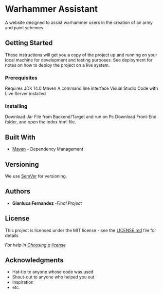 # Warhammer Assistant
A website designed to assist warhammer users in the creation of an army and paint schemes
## Getting Started

These instructions will get you a copy of the project up and running on your local machine for development and testing purposes. See deployment for notes on how to deploy the project on a live system.

### Prerequisites
Requires JDK 14.0
Maven
A command line interface
Visual Studio Code with Live Server installed

### Installing
Download Jar File from Backend/Target and run on Pc
Download Front-End folder, and open the index.html file. 

## Built With

* [Maven](https://maven.apache.org/) - Dependency Management

## Versioning

We use [SemVer](http://semver.org/) for versioning.

## Authors

* **Gianluca Fernandez** -*Final Project*

## License

This project is licensed under the MIT license - see the [LICENSE.md](LICENSE.md) file for details 

*For help in [Choosing a license](https://choosealicense.com/)*

## Acknowledgments

* Hat-tip to anyone whose code was used
* Shout-out to anyone who helped you out
* Inspiration
* etc.